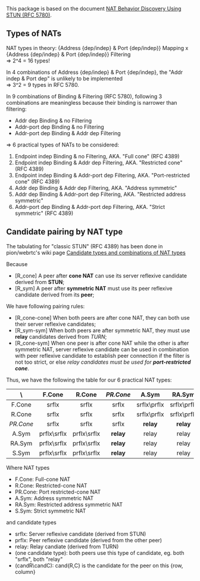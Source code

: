 This package is based on the document [NAT Behavior Discovery Using STUN (RFC 5780)](https://www.netmanias.com/en/post/techdocs/6067/nat-network-protocol/nat-behavior-discovery-using-stun-rfc-5780).

## Types of NATs

NAT types in theory: {Address {dep/indep} & Port {dep/indep}} Mapping x {Address {dep/indep} & Port {dep/indep}} Filtering \
=> 2^4 = 16 types!

In 4 combinations of Address {dep/indep} & Port {dep/indep}, the "Addr indep & Port dep" is unlikely to be implemented \
=> 3^2 = 9 types in RFC 5780.

In 9 combinations of Binding & Filtering (RFC 5780), following 3 combinations are meaningless because their binding is narrower than filtering:
- Addr dep Binding & no Filtering
- Addr-port dep Binding & no Filtering
- Addr-port dep Binding & Addr dep Filtering

=> 6 practical types of NATs to be considered:
1. Endpoint indep Binding & no Filtering, AKA. "Full cone" (RFC 4389)
2. Endpoint indep Binding & Addr dep Filtering, AKA. "Restricted cone" (RFC 4389)
3. Endpoint indep Binding & Addr-port dep Filtering, AKA. "Port-restricted cone" (RFC 4389)
4. Addr dep Binding & Addr dep Filtering, AKA. "Address symmetric"
5. Addr dep Binding & Addr-port dep Filtering, AKA. "Restricted address symmetric"
6. Addr-port dep Binding & Addr-port dep Filtering, AKA. "Strict symmetric" (RFC 4389)

## Candidate pairing by NAT type

The tabulating for "classic STUN" (RFC 4389) has been done in pion/webrtc's wiki page [Candidate types and combinations of NAT types](https://github.com/pion/webrtc/wiki/Network-Address-Translation#candidate-types-and-combinations-of-nat-types)

Because
- \[R_cone\] A peer after **cone NAT** can use its server reflexive candidate derived from **STUN**;
- \[R_sym\] A peer after **symmetric NAT** must use its peer reflexive candidate derived from its **peer**;

We have following pairing rules:
- \[R_cone-cone\] When both peers are after cone NAT, they can both use their server reflexive candidates;
- \[R_sym-sym\] When both peers are after symmetric NAT, they must use **relay** candidates derived from *TURN*;
- \[R_cone-sym\] When one peer is after cone NAT while the other is after symmetric NAT, server reflexive candidate can be used in combination with peer reflexive candidate to establish peer connection if the filter is not too strict, or else _relay candidates must be used for **port-restricted cone**_.

Thus, we have the following the table for our 6 practical NAT types:

|    \    | F.Cone     | R.Cone     | _PR.Cone_  | A.Sym      | RA.Sym     | S.Sym      |
|:-------:|:----------:|:----------:|:----------:|:----------:|:----------:|:----------:|
| F.Cone  |srflx       |srflx       |srflx       |srflx\prflx |srflx\prflx |srflx\prflx |
| R.Cone  |srflx       |srflx       |srflx       |srflx\prflx |srflx\prflx |srflx\prflx |
|_PR.Cone_|srflx       |srflx       |srflx       |**relay**   |**relay**   |**relay**   |
| A.Sym   |prflx\srflx |prflx\srflx |**relay**   |relay       |relay       |relay       |
| RA.Sym  |prflx\srflx |prflx\srflx |**relay**   |relay       |relay       |relay       |
| S.Sym   |prflx\srflx |prflx\srflx |**relay**   |relay       |relay       |relay       |

Where NAT types
* F.Cone: Full-cone NAT
* R.Cone: Restricted-cone NAT
* PR.Cone: Port restricted-cone NAT
* A.Sym: Address symmetric NAT
* RA.Sym: Restricted address symmetric NAT
* S.Sym: Strict symmetric NAT

and candidate types
* srflx: Server reflexive candidate (derived from STUN)
* prflx: Peer reflexive candidate (derived from the other peer)
* relay: Relay candiate (derived from TURN)
* (one candidate type): both peers use this type of candidate, eg. both "srflx", both "relay"
* (candR\candC): cand{R,C} is the candidate for the peer on this {row, column}
